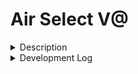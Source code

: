# Air Select V@

<details><summary>Description</summary>
<p>  

A Recreation of the air select project with better graphics

</p>
</details>
<details><summary>Development Log</summary>
<p>

11/11/22
- get boilerplate added
- integrate handsfree js
- get cursor working

11/14/22
- implement "pinch click"
- create hoverable buttons
- create clickable buttons

Backlog
- center cursor 'trackpad'
- eliminate buggyness around edges of trackpad
- find types for handdata

</p>
</details>